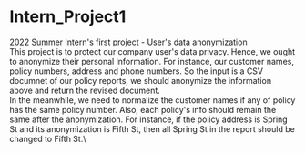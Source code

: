 # Intern_Project1
2022 Summer Intern's first project - User's data anonymization\
This project is to protect our company user's data privacy. Hence, we ought to anonymize their personal information. For instance, our customer names, policy numbers, address and phone numbers. So the input is a CSV documnet of our policy reports, we should anonymize the information above and return the revised document.\
In the meanwhile, we need to normalize the customer names if any of policy has the same policy number. Also, each policy's info should remain the same after the anonymization. For instance, if the policy address is Spring St and its anonymization is Fifth St, then all Spring St in the report should be changed to Fifth St.\
